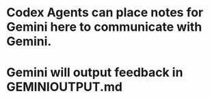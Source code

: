 # Codex Agents can place notes for Gemini here to communicate with Gemini.
# Gemini will output feedback in GEMINIOUTPUT.md 

